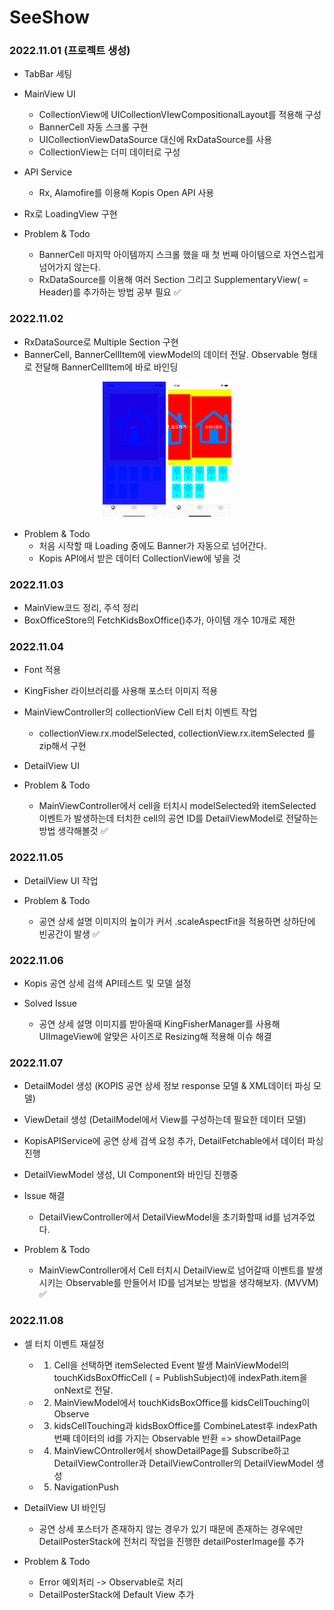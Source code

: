 # SeeShow

### 2022.11.01 (프로젝트 생성)
- TabBar 세팅
- MainView UI
  - CollectionView에 UICollectionVIewCompositionalLayout를 적용해 구성
  - BannerCell 자동 스크롤 구현
  - UICollectionViewDataSource 대신에 RxDataSource를 사용
  - CollectionView는 더미 데이터로 구성
- API Service
  - Rx, Alamofire를 이용해 Kopis Open API 사용
- Rx로 LoadingView 구현
  
- Problem & Todo
  - BannerCell 마지막 아이템까지 스크롤 했을 때 첫 번째 아이템으로 자연스럽게 넘어가지 않는다.
  - RxDataSource를 이용해 여러 Section 그리고 SupplementaryView( = Header)를 추가하는 방법 공부 필요 ✅   
### 2022.11.02
- RxDataSource로 Multiple Section 구현
- BannerCell, BannerCellItem에 viewModel의 데이터 전달. Observable 형태로 전달해 BannerCellItem에 바로 바인딩
<p align="center">
    <img src= "https://github.com/Ekko0701/SeeShow/blob/main/gif/2022-11-02/Simulator%20Screen%20Recording%20-%20iPhone%2014%20-%202022-11-02%20at%2023.03.51.gif" width="20%">
    <img src= "https://github.com/Ekko0701/SeeShow/blob/main/gif/2022-11-02/Simulator%20Screen%20Recording%20-%20iPhone%2014%20-%202022-11-02%20at%2023.04.16.gif" width="20%">
</p>

- Problem & Todo
  - 처음 시작할 때 Loading 중에도 Banner가 자동으로 넘어간다.
  - Kopis API에서 받은 데이터 CollectionView에 넣을 것 
 

### 2022.11.03
- MainView코드 정리, 주석 정리
- BoxOfficeStore의 FetchKidsBoxOffice()추가, 아이템 개수 10개로 제한

### 2022.11.04
- Font 적용
- KingFisher 라이브러리를 사용해 포스터 이미지 적용
- MainViewController의 collectionView Cell 터치 이벤트 작업 
    - collectionView.rx.modelSelected, collectionView.rx.itemSelected 를 zip해서 구현 
- DetailView UI

- Problem & Todo
  - MainViewController에서 cell을 터치시 modelSelected와 itemSelected 이벤트가 발생하는데 터치한 cell의 공연 ID를 DetailViewModel로 전달하는 방법 생각해볼것 ✅
  

### 2022.11.05
- DetailView UI 작업

- Problem & Todo
    - 공연 상세 설명 이미지의 높이가 커서 .scaleAspectFit을 적용하면 상하단에 빈공간이 발생 ✅
    
### 2022.11.06
- Kopis 공연 상세 검색 API테스트 및 모델 설정

- Solved Issue
    - 공연 상세 설명 이미지를 받아올때 KingFisherManager를 사용해 UIImageView에 알맞은 사이즈로 Resizing해 적용해 이슈 해결
    
### 2022.11.07
- DetailModel 생성 (KOPIS 공연 상세 정보 response 모델 & XML데이터 파싱 모델) 
- ViewDetail 생성 (DetailModel에서 View를 구성하는데 필요한 데이터 모델)
- KopisAPIService에 공연 상세 검색 요청 추가, DetailFetchable에서 데이터 파싱 진행
- DetailViewModel 생성, UI Component와 바인딩 진행중

- Issue 해결
    - DetailViewController에서 DetailViewModel을 초기화할때 id를 넘겨주었다.

- Problem & Todo 
    - MainViewController에서 Cell 터치시 DetailView로 넘어갈때 이벤트를 발생시키는 Observable를 만들어서 ID를 넘겨보는 방법을 생각해보자. (MVVM) ✅

### 2022.11.08
-  셀 터치 이벤트 재설정
    - 1. Cell을 선택하면 itemSelected Event 발생 MainViewModel의 touchKidsBoxOfficCell ( = PublishSubject)에 indexPath.item을 onNext로 전달.
    - 2. MainViewModel에서 touchKidsBoxOffice를 kidsCellTouching이 Observe
    - 3. kidsCellTouching과 kidsBoxOffice를 CombineLatest후 indexPath번째 데이터의 id를 가지는 Observable 반환 => showDetailPage
    - 4. MainViewCOntroller에서 showDetailPage를 Subscribe하고 DetailViewController과 DetailViewController의 DetailViewModel 생성
    - 5. NavigationPush
    
- DetailView UI 바인딩
    - 공연 상세 포스터가 존재하지 않는 경우가 있기 때문에 존재하는 경우에만 DetailPosterStack에 전처리 작업을 진행한 detailPosterImage를 추가
    
- Problem & Todo
    - Error 예외처리 -> Observable로 처리
    - DetailPosterStack에 Default View 추가
